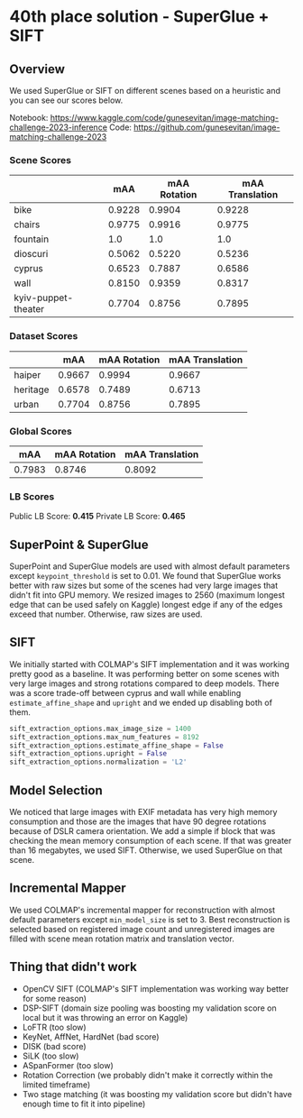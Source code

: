 # 40th place solution - SuperGlue + SIFT

## Overview

We used SuperGlue or SIFT on different scenes based on a heuristic and you can see our scores below.

Notebook: https://www.kaggle.com/code/gunesevitan/image-matching-challenge-2023-inference
Code: https://github.com/gunesevitan/image-matching-challenge-2023

### Scene Scores

|                     | mAA    | mAA Rotation | mAA Translation |
| ------------------- | ------ | ------------ | --------------- |
| bike                | 0.9228 | 0.9904       | 0.9228          |
| chairs              | 0.9775 | 0.9916       | 0.9775          |
| fountain            | 1.0    | 1.0          | 1.0             |
| dioscuri            | 0.5062 | 0.5220       | 0.5236          |
| cyprus              | 0.6523 | 0.7887       | 0.6586          |
| wall                | 0.8150 | 0.9359       | 0.8317          |
| kyiv-puppet-theater | 0.7704 | 0.8756       | 0.7895          |

### Dataset Scores

|          | mAA    | mAA Rotation | mAA Translation |
| -------- | ------ | ------------ | --------------- |
| haiper   | 0.9667 | 0.9994       | 0.9667          |
| heritage | 0.6578 | 0.7489       | 0.6713          |
| urban    | 0.7704 | 0.8756       | 0.7895          |

### Global Scores

| mAA    | mAA Rotation | mAA Translation |
| ------ | ------------ | --------------- |
| 0.7983 | 0.8746       | 0.8092          |

### LB Scores

Public LB Score: **0.415**
Private LB Score: **0.465**

## SuperPoint & SuperGlue

SuperPoint and SuperGlue models are used with almost default parameters except `keypoint_threshold` is set to 0.01. We found that SuperGlue works better with raw sizes but some of the scenes had very large images that didn't fit into GPU memory. We resized images to 2560 (maximum longest edge that can be used safely on Kaggle) longest edge if any of the edges exceed that number. Otherwise, raw sizes are used.

## SIFT

We initially started with COLMAP's SIFT implementation and it was working pretty good as a baseline. It was performing better on some scenes with very large images and strong rotations compared to deep models. There was a score trade-off between cyprus and wall while enabling `estimate_affine_shape` and `upright` and we ended up disabling both of them.

```python
sift_extraction_options.max_image_size = 1400
sift_extraction_options.max_num_features = 8192
sift_extraction_options.estimate_affine_shape = False
sift_extraction_options.upright = False
sift_extraction_options.normalization = 'L2'
```

## Model Selection

We noticed that large images with EXIF metadata has very high memory consumption and those are the images that have 90 degree rotations because of DSLR camera orientation. We add a simple if block that was checking the mean memory consumption of each scene. If that was greater than 16 megabytes, we used SIFT. Otherwise, we used SuperGlue on that scene.

## Incremental Mapper

We used COLMAP's incremental mapper for reconstruction with almost default parameters except `min_model_size` is set to 3. Best reconstruction is selected based on registered image count and unregistered images are filled with scene mean rotation matrix and translation vector.

## Thing that didn't work

- OpenCV SIFT (COLMAP's SIFT implementation was working way better for some reason)
- DSP-SIFT (domain size pooling was boosting my validation score on local but it was throwing an error on Kaggle)
- LoFTR (too slow)
- KeyNet, AffNet, HardNet (bad score)
- DISK (bad score)
- SiLK (too slow)
- ASpanFormer (too slow)
- Rotation Correction (we probably didn't make it correctly within the limited timeframe)
- Two stage matching (it was boosting my validation score but didn't have enough time to fit it into pipeline)